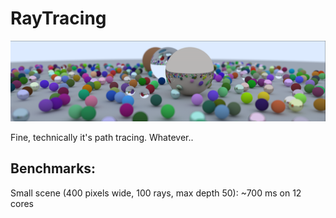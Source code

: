 # RayTracing

![RayTracing scene](img/rendering.png "RayTracing scene")

Fine, technically it's path tracing. Whatever..
 

## Benchmarks:

Small scene (400 pixels wide, 100 rays, max depth 50):
~700 ms on 12 cores